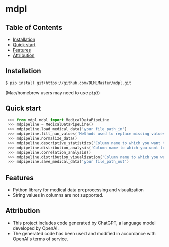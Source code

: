 # mdpl

## Table of Contents
  * [Installation](#installation)
  * [Quick start](#quick-start)
  * [Features](#features)
  * [Attribution](#attribution)
  
## Installation
```bash
$ pip install git+https://github.com/DLMLMaster/mdpl.git
```
(Mac/homebrew users may need to use ``pip3``)


## Quick start
```python
 >>> from mdpl.mdpl import MedicalDataPipeLine
 >>> mdpipeline = MedicalDataPipeLine()
 >>> mdpipeline.load_medical_data('your file_path_in')
 >>> mdpipeline.fill_nan_values('Methods used to replace missing values. (mean, median, mode)')
 >>> mdpipeline.normalize_data()
 >>> mdpipeline.descriptive_statistics('Column name to which you want to apply descriptive statistics')
 >>> mdpipeline.distribution_analysis('Column name to which you want to apply distribution analysis')
 >>> mdpipeline.correlation_analysis()
 >>> mdpipeline.distribution_visualization('Column name to which you want to apply distribution visualization')
 >>> mdpipeline.save_medical_data('your file_path_out')      
```

## Features
  * Python library for medical data preprocessing and visualization
  * String values ​​in columns are not supported.

## Attribution
  * This project includes code generated by ChatGPT, a language model developed by OpenAI. 
  * The generated code has been used and modified in accordance with OpenAI's terms of service.

